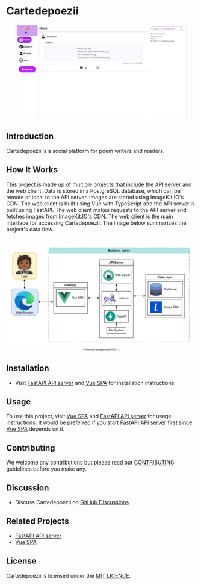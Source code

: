 # Cartedepoezii

![Screenshot of Cartedepoezii](.github/assets/Screenshot.png)

## Introduction

Cartedepoezii is a social platform for poem writers and readers.

## How It Works

This project is made up of multiple projects that include the API server and the web client. Data is stored in a PostgreSQL database, which can be remote or local to the API server. Images are stored using ImageKit.IO's CDN. The web client is built using Vue with TypeScript and the API server is built using FastAPI. The web client makes requests to the API server and fetches images from ImageKit.IO's CDN. The web client is the main interface for accessing Cartedepoezii. The image below summarizes the project's data flow.

![Cartedepoezii architecture](.github/assets/ProjectArchitecture.svg)

## Installation

+ Visit [FastAPI API server](../backend/) and [Vue SPA](../web_client/) for installation instructions.

## Usage

To use this project, visit [Vue SPA](../web_client/) and [FastAPI API server](../backend/) for usage instructions. It would be preferred if you start [FastAPI API server](../backend/) first since [Vue SPA](../web_client/) depends on it.

## Contributing

We welcome any contributions but please read our [CONTRIBUTING](./CONTRIBUTING.md) guidelines before you make any.

## Discussion

+ Discuss Cartedepoezii on [GitHub Discussions](https://github.com/B3zaleel/Cartedepoezii/discussions)

## Related Projects

+ [FastAPI API server](../backend/)
+ [Vue SPA](../web_client/)

## License

Cartedepoezii is licensed under the [MIT LICENCE](LICENSE).
